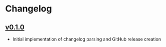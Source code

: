 # Changelog

## [v0.1.0]

- Initial implementation of changelog parsing and GitHub release creation

[unreleased]: https://github.com/hermannm/gruvbox-plain/compare/v0.1.0...HEAD

[v0.1.0]: https://github.com/hermannm/gruvbox-plain/compare/ba852f0...v0.1.0
